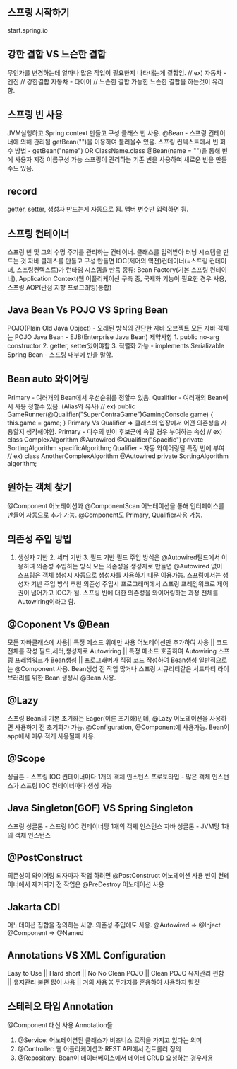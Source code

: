 ## 스프링 시작하기
start.spring.io

## 강한 결합 VS 느슨한 결합
무언가를 변경하는데 얼마나 많은 작업이 필요한지 나타내는게 결합임. // ex) 자동차 - 엔진 // 강한결합 자동차 - 타이어 // 느슨한 결합
가능한 느슨한 결합을 하는것이 유리함.

## 스프링 빈 사용
JVM실행하고 Spring context 만들고 구성 클래스 빈 사용.
@Bean - 스프링 컨테이너에 의해 관리됨 getBean("")을 이용하여 불러올수 있음.
스프링 컨텍스트에서 빈 회수 방법 - getBean("name")  OR  ClassName.class
@Bean(name = "")을 통해 빈에 사용자 지정 이름구성 가능
스프링이 관리하는 기존 빈을 사용하여 새로운 빈을 만들수도 있음.

## record
getter, setter, 생성자 만드는게 자동으로 됨. 맴버 변수만 입력하면 됨.

## 스프링 컨테이너
스프링 빈 및 그의 수명 주기를 관리하는 컨테이너. 클래스를 입력받아 러닝 시스템을 만드는 것
자바 클래스를 만들고 구성 만들면 IOC(제어의 역전)컨테이너(=스프링 컨테이너, 스프링컨텍스트)가 런타임 시스템을 만듬
종류: Bean Factory(기본 스프링 컨테이너), Application Context(웹 어플리케이션 구축 중, 국제화 기능이 필요한 경우 사용, 스프링 AOP(관점 지향 프로그래밍)통합)

## Java Bean Vs POJO VS Spring Bean
POJO(Plain Old Java Object) - 오래된 방식의 간단한 자바 오브젝트 모든 자바 객체는 POJO
Java Bean - EJB(Enterprise Java Bean) 제약사항 1. public no-arg constructor 2. getter, setter있어야함 3. 직렬화 가능 - implements Serializable
Spring Bean - 스프링 내부에 빈을 말함.

## Bean auto 와이어링
Primary - 여러개의 Bean에서 우선순위를 정할수 있음.
Qualifier - 여러개의 Bean에서 사용 정할수 있음. (Alias와 유사) // ex) public GameRunner(@Qualifier("SuperContraGame")GamingConsole game) {
		this.game = game;
	}
Primary Vs Qualifier => 클래스의 입장에서 어떤 의존성을 사용할지 생각해야함.
Primary - 다수의 빈이 후보군에 속할 경우 부여하는 속성 // ex)
class ComplexAlgorithm
    @Autowired @Qualifier("Spacific")
    private SortingAlgorithm spacificAlgorithm;
Qualifier - 자동 와이어링될 특정 빈에 부여 // ex)
class AnotherComplexAlgorithm
    @Autowired
    private SortingAlgorithm algorithm;

## 원하는 객체 찾기
@Component 어노테이션과 @ComponentScan 어노테이션을 통해 인터페이스를 만들어 자동으로 추가 가능.
@Component도 Primary, Qualifier사용 가능.

## 의존성 주입 방법
1. 생성자 기반 2. 세터 기반 3. 필드 기반
필드 주입 방식은 @Autowired필드에서 이용하여 의존성 주입하는 방식
모든 의존성을 생성자로 만들면 @Autowired 없이 스프링은 객체 생성시 자동으로 생성자를 사용하기 때문 이용가능.
스프링에서는 생성자 기반 주입 방식 추천
의존성 주입시 프로그래머에서 스프링 프레임워크로 제어권이 넘어가고 IOC가 됨.
스프링 빈에 대한 의존성을 와이어링하는 과정 전체를 Autowiring이라고 함.

## @Coponent Vs @Bean
모든 자바클래스에 사용|| 특정 메소드 위에만 사용
어노테이션만 추가하여 사용 || 코드 전체를 작성
필드,세터,생성자로 Autowiring || 특정 메소드 호출하여 Autowiring
스프링 프레임워크가 Bean생성 || 프로그래머가 직접 코드 작성하여 Bean생성
일반적으로는 @Component 사용. Bean생성 전 작업 많거나 스프링 시큐리티같은 서드파티 라이브러리를 위한 Bean 생성시 @Bean 사용.

## @Lazy
스프링 Bean의 기본 초기화는 Eager(이른 초기화)인데, @Lazy 어노테이션을 사용하면 사용하기 전 초기화가 가능.
@Configuration, @Component에 사용가능.
Bean이 app에서 매우 적게 사용될때 사용.

## @Scope
싱글톤 - 스프링 IOC 컨테이너마다 1개의 객체 인스턴스
프로토타입 - 많은 객체 인스턴스가 스프링 IOC 컨테이너마다 생성 가능

## Java Singleton(GOF) VS Spring Singleton
스프링 싱글톤 - 스프링 IOC 컨테이너당 1개의 객체 인스턴스
자바 싱글톤 - JVM당 1개의 객체 인스턴스

## @PostConstruct
의존성이 와이어링 되자마자 작업 하려면 @PostConstruct 어노테이션 사용
빈이 컨테이너에서 제거되기 전 작업은 @PreDestroy 어노테이션 사용

## Jakarta CDI
어노테이션 집합을 정의하는 사양. 의존성 주입에도 사용.
@Autowired => @Inject
@Component => @Named

## Annotations VS XML Configuration
Easy to Use || Hard
short || No
No Clean POJO || Clean POJO
유지관리 편함 || 유지관리 불편
많이 사용 || 거의 사용 X
두가지를 혼용하여 사용하지 말것

## 스테레오 타입 Annotation
@Component 대신 사용 Annotation들
1. @Service: 어노테이션된 클래스가 비즈니스 로직을 가지고 있다는 의미
2. @Controller: 웹 어플리케이션과 REST API에서 컨트롤러 정의
3. @Repository: Bean이 데이터베이스에서 데이터 CRUD 요청하는 경우사용
